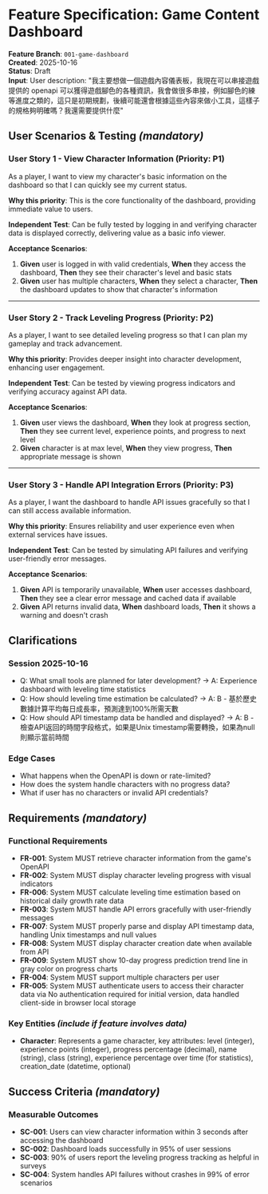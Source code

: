 # Feature Specification: Game Content Dashboard

**Feature Branch**: `001-game-dashboard`  
**Created**: 2025-10-16  
**Status**: Draft  
**Input**: User description: "我主要想做一個遊戲內容儀表板，我現在可以串接遊戲提供的 openapi 可以獲得遊戲腳色的各種資訊，我會做很多串接，例如腳色的練等進度之類的，這只是初期規劃，後續可能還會根據這些內容來做小工具，這樣子的規格夠明確嗎？我還需要提供什麼"

## User Scenarios & Testing *(mandatory)*

### User Story 1 - View Character Information (Priority: P1)

As a player, I want to view my character's basic information on the dashboard so that I can quickly see my current status.

**Why this priority**: This is the core functionality of the dashboard, providing immediate value to users.

**Independent Test**: Can be fully tested by logging in and verifying character data is displayed correctly, delivering value as a basic info viewer.

**Acceptance Scenarios**:

1. **Given** user is logged in with valid credentials, **When** they access the dashboard, **Then** they see their character's level and basic stats
2. **Given** user has multiple characters, **When** they select a character, **Then** the dashboard updates to show that character's information

---

### User Story 2 - Track Leveling Progress (Priority: P2)

As a player, I want to see detailed leveling progress so that I can plan my gameplay and track advancement.

**Why this priority**: Provides deeper insight into character development, enhancing user engagement.

**Independent Test**: Can be tested by viewing progress indicators and verifying accuracy against API data.

**Acceptance Scenarios**:

1. **Given** user views the dashboard, **When** they look at progress section, **Then** they see current level, experience points, and progress to next level
2. **Given** character is at max level, **When** they view progress, **Then** appropriate message is shown

---

### User Story 3 - Handle API Integration Errors (Priority: P3)

As a player, I want the dashboard to handle API issues gracefully so that I can still access available information.

**Why this priority**: Ensures reliability and user experience even when external services have issues.

**Independent Test**: Can be tested by simulating API failures and verifying user-friendly error messages.

**Acceptance Scenarios**:

1. **Given** API is temporarily unavailable, **When** user accesses dashboard, **Then** they see a clear error message and cached data if available
2. **Given** API returns invalid data, **When** dashboard loads, **Then** it shows a warning and doesn't crash

## Clarifications

### Session 2025-10-16

- Q: What small tools are planned for later development? → A: Experience dashboard with leveling time statistics
- Q: How should leveling time estimation be calculated? → A: B - 基於歷史數據計算平均每日成長率，預測達到100%所需天數
- Q: How should API timestamp data be handled and displayed? → A: B - 檢查API返回的時間字段格式，如果是Unix timestamp需要轉換，如果為null則顯示當前時間

### Edge Cases

- What happens when the OpenAPI is down or rate-limited?
- How does the system handle characters with no progress data?
- What if user has no characters or invalid API credentials?

## Requirements *(mandatory)*

### Functional Requirements

- **FR-001**: System MUST retrieve character information from the game's OpenAPI
- **FR-002**: System MUST display character leveling progress with visual indicators
- **FR-006**: System MUST calculate leveling time estimation based on historical daily growth rate data
- **FR-003**: System MUST handle API errors gracefully with user-friendly messages
- **FR-007**: System MUST properly parse and display API timestamp data, handling Unix timestamps and null values
- **FR-008**: System MUST display character creation date when available from API
- **FR-009**: System MUST show 10-day progress prediction trend line in gray color on progress charts
- **FR-004**: System MUST support multiple characters per user
- **FR-005**: System MUST authenticate users to access their character data via No authentication required for initial version, data handled client-side in browser local storage

### Key Entities *(include if feature involves data)*

- **Character**: Represents a game character, key attributes: level (integer), experience points (integer), progress percentage (decimal), name (string), class (string), experience percentage over time (for statistics), creation_date (datetime, optional)

## Success Criteria *(mandatory)*

### Measurable Outcomes

- **SC-001**: Users can view character information within 3 seconds after accessing the dashboard
- **SC-002**: Dashboard loads successfully in 95% of user sessions
- **SC-003**: 90% of users report the leveling progress tracking as helpful in surveys
- **SC-004**: System handles API failures without crashes in 99% of error scenarios

